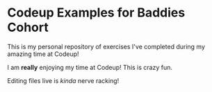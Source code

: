 # Codeup Examples for Baddies Cohort

This is my personal repository of exercises I've completed during my amazing time at Codeup!

I am **really** enjoying my time at Codeup! This is crazy fun.

Editing files live is *kinda* nerve racking!

